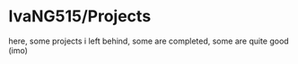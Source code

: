 # IvaNG515/Projects

here, some projects i left behind, some are completed, some are quite good (imo)
